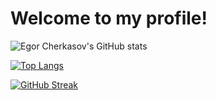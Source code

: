 # Welcome to my profile!

![Egor Cherkasov's GitHub stats](https://github-readme-stats.vercel.app/api?username=egorcherkasoff&show_icons=true&theme=dracula&hide_border=true&card_width=495)

[![Top Langs](https://github-readme-stats.vercel.app/api/top-langs/?username=egorcherkasoff&theme=dracula&card_width=495&hide_border=true&langs_count=20&layout=compact)](https://github.com/anuraghazra/github-readme-stats)

[![GitHub Streak](https://streak-stats.demolab.com?user=egorcherkasoff&theme=dracula&hide_border=true&date_format=j%20M%5B%20Y%5D)](https://git.io/streak-stats)
